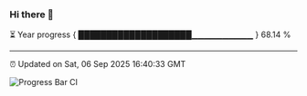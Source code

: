 ### Hi there 👋

⏳ Year progress { ████████████████████▁▁▁▁▁▁▁▁▁▁ } 68.14 %

---

⏰ Updated on Sat, 06 Sep 2025 16:40:33 GMT

![Progress Bar CI](https://github.com/IshwaranRudhara/GIT-ACTION/workflows/Progress%20Bar%20CI/badge.svg)
